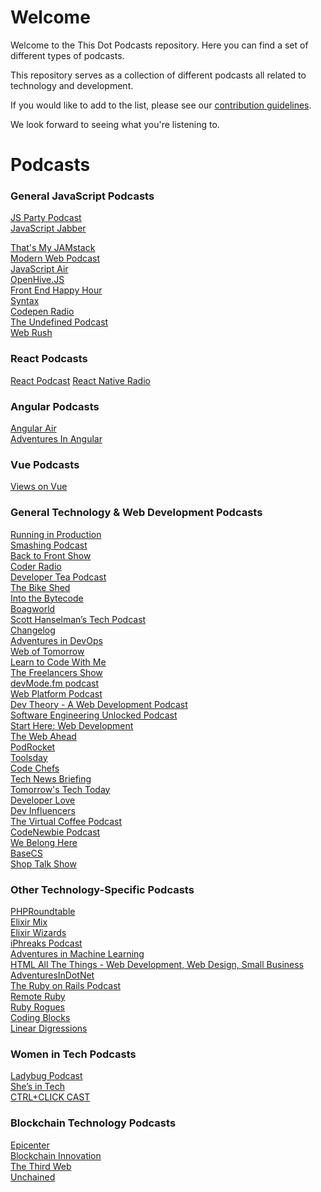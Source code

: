 # Welcome

Welcome to the This Dot Podcasts repository. Here you can find a set of different types of podcasts.

This repository serves as a collection of different podcasts all related to technology and development.

If you would like to add to the list, please see our [contribution guidelines](./CONTRIBUTING.md).

We look forward to seeing what you're listening to.

# Podcasts

### General JavaScript Podcasts

[JS Party Podcast](https://twitter.com/JSPartyFM)<br>
[JavaScript Jabber](https://twitter.com/JSJabber)<br>

[That's My JAMstack](https://thatsmyjamstack.com/)<br>
[Modern Web Podcast](https://twitter.com/moderndotweb)<br>
[JavaScript Air](https://javascriptair.com/)<br>
[OpenHive.JS](https://anchor.fm/openhivejs)<br>
[Front End Happy Hour](https://twitter.com/FrontEndHH)<br>
[Syntax](https://twitter.com/syntaxfm)<br>
[Codepen Radio](https://blog.codepen.io/radio/)<br>
[The Undefined Podcast](https://twitter.com/theundefinedio?lang=en)<br>
[Web Rush](https://twitter.com/web_rush)<br>

### React Podcasts 
[React Podcast](https://twitter.com/ReactPodcast)
[React Native Radio](https://reactnativeradio.com/)<br>

### Angular Podcasts
[Angular Air](https://twitter.com/angularair?lang=en)<br>
[Adventures In Angular](https://twitter.com/angularpodcast)<br>

### Vue Podcasts
[Views on Vue](https://twitter.com/viewsonvue)<br>


### General Technology & Web Development Podcasts 

[Running in Production](https://runninginproduction.com/podcast/)<br>
[Smashing Podcast](https://twitter.com/smashingmag)<br>
[Back to Front Show](https://twitter.com/backtofrontshow)<br>
[Coder Radio](https://twitter.com/CoderRadioShow)<br>
[Developer Tea Podcast](https://twitter.com/DeveloperTea) <br>
[The Bike Shed](https://twitter.com/_bikeshed)<br>
[Into the Bytecode](https://share.transistor.fm/s/0f9aa81e)<br>
[Boagworld](https://boagworld.com/)<br>
[Scott Hanselman’s Tech Podcast](https://twitter.com/hanselminutes?lang=en)<br>
[Changelog](https://twitter.com/changelog)<br>
[Adventures in DevOps](https://twitter.com/DevOpsPodcast)<br>
[Web of Tomorrow](https://twitter.com/weboftomorrowfm)<br>
[Learn to Code With Me](https://learntocodewith.me/)<br>
[The Freelancers Show](https://twitter.com/freelancershow)<br>
[devMode.fm podcast](https://twitter.com/devmodefm)<br>
[Web Platform Podcast](https://twitter.com/intent/user?screen_name=TheWebPlatform)<br>
[Dev Theory - A Web Development Podcast](https://www.audible.com/pd/Podcast/B08JJLK1NL)<br>
[Software Engineering Unlocked Podcast](https://twitter.com/se_unlocked)<br>
[Start Here: Web Development](https://podcasts.apple.com/us/podcast/start-here-web-development/id898026456)<br>
[The Web Ahead](https://twitter.com/thewebahead)<br>
[PodRocket](https://podrocket.logrocket.com/)<br>
[Toolsday](https://twitter.com/toolsday?lang=en)<br>
[Code Chefs](https://twitter.com/codechefsdev)<br>
[Tech News Briefing](https://www.wsj.com/podcasts/tech-news-briefing/youve-got-apple-questions-weve-got-answers/bc9a5d51-6d60-4167-91f7-ddc37a43bb61)<br>
[Tomorrow's Tech Today](https://podcasts.apple.com/gb/podcast/tomorrows-tech-today/id1562152429)<br>
[Developer Love](https://podcasts.apple.com/us/podcast/developer-love/id1524102185)<br>
[Dev Influencers](https://devchat.tv/show/dev-influencers/)<br>
[The Virtual Coffee Podcast](https://virtualcoffee.io/podcast/)<br>
[CodeNewbie Podcast](https://www.codenewbie.org/podcast)<br>
[We Belong Here](https://webelongpodcast.com/)<br>
[BaseCS](https://www.codenewbie.org/basecs)<br>
[Shop Talk Show](https://shoptalkshow.com/)<br>


### Other Technology-Specific Podcasts 

[PHPRoundtable](https://twitter.com/PHPRoundtable)<br>
[Elixir Mix](https://twitter.com/elixir_mix)<br>
[Elixir Wizards](https://smartlogic.io/podcast/elixir-wizards/)<br>
[iPhreaks Podcast](https://twitter.com/iphreaks)<br>
[Adventures in Machine Learning](https://twitter.com/podcast_ml)<br>
[HTML All The Things - Web Development, Web Design, Small Business](https://podcasts.apple.com/us/podcast/html-all-the-things-web-development-web-design-small/id1412209136)<br>
[AdventuresInDotNet](https://twitter.com/dotNET_Podcast)<br>
[The Ruby on Rails Podcast](https://podcasts.apple.com/us/podcast/the-ruby-on-rails-podcast/id840890158)<br>
[Remote Ruby](https://remoteruby.transistor.fm/episodes)<br>
[Ruby Rogues](https://twitter.com/rubyrogues)<br>
[Coding Blocks](https://www.codingblocks.net/)<br>
[Linear Digressions](http://lineardigressions.com/)<br>

### Women in Tech Podcasts

[Ladybug Podcast](https://twitter.com/LadybugPodcast)<br>
[She’s in Tech](https://devchat.tv/podcasts/shes-in-tech/)<br>
[CTRL+CLICK CAST](https://twitter.com/ctrlclickcast)<br>

### Blockchain Technology Podcasts 

[Epicenter](https://epicenter.tv/episodes/)<br>
[Blockchain Innovation](https://itunes.apple.com/us/podcast/blockchain-innovation-interviewing-brightest-minds/id1238906492?mt=2)<br>
[The Third Web](https://itunes.apple.com/us/podcast/the-third-web/id899090462?mt=2)<br>
[Unchained](https://itunes.apple.com/us/podcast/id1123922160)
